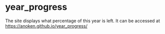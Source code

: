 # year_progress

The site displays what percentage of this year is left. It can be accessed at
https://anoken.github.io/year_progress/

